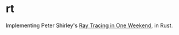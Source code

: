 # rt

Implementing Peter Shirley's [Ray Tracing in One Weekend](https://raytracing.github.io/books/RayTracingInOneWeekend.html), in Rust.
